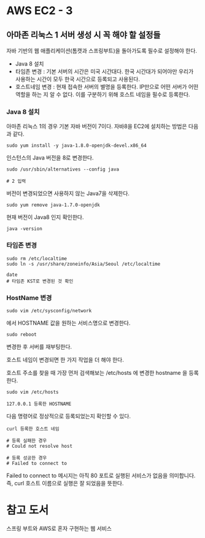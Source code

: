 # AWS EC2 - 3

## 아마존 리눅스 1 서버 생성 시 꼭 해야 할 설정들

자바 기반의 웹 애플리케이션(톰캣과 스프링부트)을 돌아가도록 필수로 설정해야 한다.

- Java 8 설치
- 타임존 변경 : 기본 서버의 시간은 미국 시간대다. 한국 시간대가 되어야만 우리가 사용하는 시간이 모두 한국 시간으로 등록되고 사용된다.
- 호스트네임 변경 : 현재 접속한 서버의 별명을 등록한다. IP만으로 어떤 서버가 어떤 역할을 하는 지 알 수 없다. 이를 구분하기 위해 호스트 네임을 필수로 등록한다.

### Java 8 설치

아마존 리눅스 1의 경우 기본 자바 버전이 7이다. 자바8을 EC2에 설치하는 방법은 다음과 같다.

```
sudo yum install -y java-1.8.0-openjdk-devel.x86_64
```

인스턴스의 Java 버전을 8로 변경한다.

```
sudo /usr/sbin/alternatives --config java

# 2 입력
```

버전이 변경되었으면 사용하지 않는 Java7을 삭제한다.

```
sudo yum remove java-1.7.0-openjdk
```

현재 버전이 Java8 인지 확인한다.

```
java -version
```

### 타임존 변경

```
sudo rm /etc/localtime
sudo ln -s /usr/share/zoneinfo/Asia/Seoul /etc/localtime

date
# 타임존 KST로 변경된 것 확인
```

### HostName 변경

```
sudo vim /etc/sysconfig/network
```

에서 HOSTNAME 값을 원하는 서비스명으로 변경한다.

```
sudo reboot
```

변경한 후 서버를 재부팅한다.

호스트 네임이 변경되면 한 가지 작업을 더 해야 한다.

호스트 주소를 찾을 때 가장 먼저 검색해보는 /etc/hosts 에 변경한 hostname 을 등록한다.

```
sudo vim /etc/hosts

127.0.0.1 등록한 HOSTNAME
```

다음 명령어로 정상적으로 등록되었는지 확인할 수 있다.

```
curl 등록한 호스트 네임

# 등록 실패한 경우
# Could not resolve host

# 등록 성공한 경우
# Failed to connect to
```

Failed to connect to 메시지는 아직 80 포트로 실행된 서비스가 없음을 의미합니다. 즉, curl 호스트 이름으로 실행은 잘 되었음을 뜻한다.

# 참고 도서

스프링 부트와 AWS로 혼자 구현하는 웹 서비스